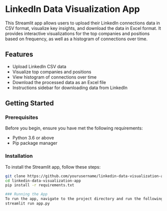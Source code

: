 # LinkedIn Data Visualization App

This Streamlit app allows users to upload their LinkedIn connections data in CSV format, visualize key insights, and download the data in Excel format. It provides interactive visualizations for the top companies and positions based on frequency, as well as a histogram of connections over time.

## Features

- Upload LinkedIn CSV data
- Visualize top companies and positions
- View histogram of connections over time
- Download the processed data as an Excel file
- Instructions sidebar for downloading data from LinkedIn

## Getting Started

### Prerequisites

Before you begin, ensure you have met the following requirements:

- Python 3.6 or above
- Pip package manager

### Installation

To install the Streamlit app, follow these steps:

```bash
git clone https://github.com/yourusername/linkedin-data-visualization-app.git
cd linkedin-data-visualization-app
pip install -r requirements.txt

### Running the App
To run the app, navigate to the project directory and run the following command:
streamlit run app.py

